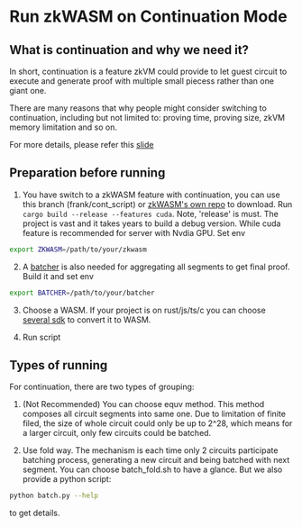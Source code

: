 # Run zkWASM on Continuation Mode

## What is continuation and why we need it?

In short, continuation is a feature zkVM could provide to let guest circuit to execute and generate proof with multiple small piecess rather than one giant one.

There are many reasons that why people might consider switching to continuation, including but not limited to: proving time, proving size, zkVM memory limitation and so on.

For more details, please refer this [slide](https://docs.google.com/presentation/d/1Y-B-2J6qYhyUWNDKtTwmha6_z2Z1omekL_x4CKwqSFU/edit#slide=id.g2bb7f73b7ba_0_5)

## Preparation before running

1. You have switch to a zkWASM feature with continuation, you can use this branch (frank/cont_script) or [zkWASM's own repo](https://github.com/DelphinusLab/zkWasm) to download. Run `cargo build --release --features cuda`. Note, 'release' is must. The project is vast and it takes years to build a debug version. While cuda feature is recommended for server with Nvdia GPU. Set env

```bash
export ZKWASM=/path/to/your/zkwasm
```

2. A [batcher](https://github.com/DelphinusLab/continuation-batcher) is also needed for aggregating all segments to get final proof. Build it and set env

```bash
export BATCHER=/path/to/your/batcher
```

3. Choose a WASM. If your project is on rust/js/ts/c you can choose [several sdk](https://zkwasmhub.com/) to convert it to WASM.

4. Run script

## Types of running

For continuation, there are two types of grouping:

1. (Not Recommended) You can choose equv method. This method composes all circuit segments into same one. Due to limitation of finite filed, the size of whole circuit could only be up to 2^28, which means for a larger circuit, only few circuits could be batched.

2. Use fold way. The mechanism is each time only 2 circuits participate batching process, generating a new circuit and being batched with next segment. You can choose batch_fold.sh to have a glance. But we also provide a python script:

```bash
python batch.py --help
```

to get details.

